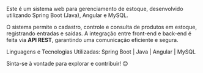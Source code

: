 Este é um sistema web para gerenciamento de estoque, desenvolvido utilizando Spring Boot (Java), Angular e MySQL.

O sistema permite o cadastro, controle e consulta de produtos em estoque, registrando entradas e saídas. A integração entre front-end e back-end é feita via **API REST**, garantindo uma comunicação eficiente e segura.

Linguagens e Tecnologias Utilizadas: Spring Boot | Java | Angular | MySQL

Sinta-se à vontade para explorar e contribuir! 😊

